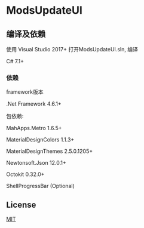 # ModsUpdateUI

## 编译及依赖

使用 Visual Studio 2017+ 打开ModsUpdateUI.sln, 编译

C# 7.1+

### 依赖

framework版本

.Net Framework 4.6.1+

包依赖:

MahApps.Metro 1.6.5+

MaterialDesignColors 1.1.3+

MaterialDesignThemes 2.5.0.1205+

Newtonsoft.Json 12.0.1+

Octokit 0.32.0+

ShellProgressBar (Optional)

## License

[MIT](LICENSE)
